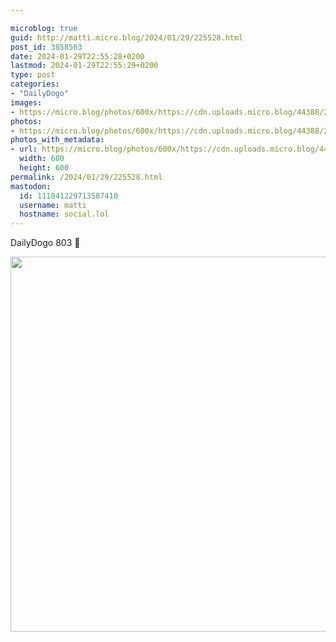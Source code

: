 ```yaml
---

microblog: true
guid: http://matti.micro.blog/2024/01/29/225528.html
post_id: 3858563
date: 2024-01-29T22:55:28+0200
lastmod: 2024-01-29T22:55:29+0200
type: post
categories:
- "DailyDogo"
images:
- https://micro.blog/photos/600x/https://cdn.uploads.micro.blog/44388/2024/2541fb0e4072473cb87c4b9c4bb7918f.jpg
photos:
- https://micro.blog/photos/600x/https://cdn.uploads.micro.blog/44388/2024/2541fb0e4072473cb87c4b9c4bb7918f.jpg
photos_with_metadata:
- url: https://micro.blog/photos/600x/https://cdn.uploads.micro.blog/44388/2024/2541fb0e4072473cb87c4b9c4bb7918f.jpg
  width: 600
  height: 600
permalink: /2024/01/29/225528.html
mastodon:
  id: 111841229713587410
  username: matti
  hostname: social.lol
---
```

DailyDogo 803 🐶

<img src="https://micro.blog/photos/600x/https://blog.martin-haehnel.de/uploads/2024/2541fb0e4072473cb87c4b9c4bb7918f.jpg" width="600" height="600" alt="" />
